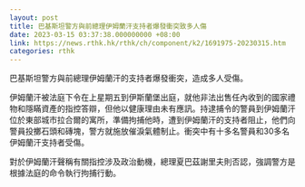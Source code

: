 ```yaml
---
layout: post
title: 巴基斯坦警方與前總理伊姆蘭汗支持者爆發衝突致多人傷
date: 2023-03-15 03:37:38.000000000 +08:00
link: https://news.rthk.hk/rthk/ch/component/k2/1691975-20230315.htm
categories: rthk
---
```


巴基斯坦警方與前總理伊姆蘭汗的支持者爆發衝突，造成多人受傷。

伊姆蘭汗被法庭下令在上星期五到伊斯蘭堡出庭，就他非法出售任內收到的國家禮物和隱瞞資產的指控答辯，但他以健康理由未有應訊。持逮捕令的警員到伊姆蘭汗位於東部城市拉合爾的寓所，準備拘捕他時，遭到伊姆蘭汗的支持者阻止，他們向警員投擲石頭和磚塊，警方就施放催淚氣體制止。衝突中有十多名警員和30多名伊姆蘭汗支持者受傷。

對於伊姆蘭汗聲稱有關指控涉及政治動機，總理夏巴茲謝里夫則否認，強調警方是根據法庭的命令執行拘捕行動。
